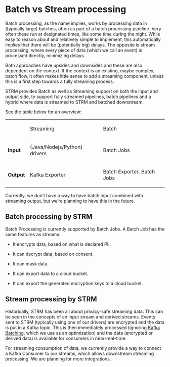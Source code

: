 # Batch vs Stream processing

Batch processing, as the name implies, works by processing data in
(typically large) batches, often as part of a batch processing pipeline.
Very often these run at designated times, like some time during the
night. While easy to reason about and relatively simple to implement,
this automatically implies that there will be (potentially big) delays.
The opposite is stream processing, where every piece of data (which we
call an event) is processed directly, minimizing delays.

Both approaches have upsides and downsides and these are also dependent
on the context. If the context is an existing, maybe complex, batch
flow, it often makes little sense to add a streaming component, unless
this is a first step towards a fully streaming process.

STRM provides Batch as well as Streaming support on both the input and
output side, to support fully streamed pipelines, batch pipelines and a
hybrid where data is streamed to STRM and batched downstream.

See the table below for an overview:

<table style={{"width":"100%","display":"table"}}>
<colgroup>
<col style={{"width":"33%"}} />
<col style={{"width":"33%"}} />
<col style={{"width":"33%"}} />
</colgroup>
<tbody>
<tr>
<td><p><strong></strong></p></td>
<td><p>Streaming</p></td>
<td><p>Batch</p></td>
</tr>
<tr class="odd">
<td><p><strong>Input</strong></p></td>
<td><p>(Java/Nodejs/Python) drivers</p></td>
<td><p>Batch Jobs</p></td>
</tr>
<tr class="odd">
<td><p><strong>Output</strong></p></td>
<td><p>Kafka Exporter</p></td>
<td><p>Batch Exporter, Batch Jobs</p></td>
</tr>
</tbody>
</table>

Currently, we don’t have a way to have batch input combined with
streaming output, but we’re planning to have this in the future.

## Batch processing by STRM

Batch Processing is currently supported by Batch Jobs. A Batch Job has
the same features as streams:

-   It encrypts data, based on what is declared PII.

-   It can decrypt data, based on consent.

-   It can mask data.

-   It can export data to a cloud bucket.

-   It can export the generated encryption keys to a cloud bucket.

## Stream processing by STRM

Historically, STRM has been all about privacy-safe streaming data. This
can be seen in the concepts of an input stream and derived streams.
Events sent to STRM (typically using one of our drivers) are encrypted
and the data is put in a Kafka topic. This is then immediately processed
(ignoring [Kafka
Batching](https://docs.confluent.io/platform/current/installation/configuration/producer-configs.html#producerconfigs_batch.size),
which we use as an optimization) and the data (encrypted or derived
data) is available for consumers in near-real-time.

For streaming consumption of data, we currently provide a way to connect
a Kafka Consumer to our streams, which allows downstream streaming
processing. We are planning for more integrations.
